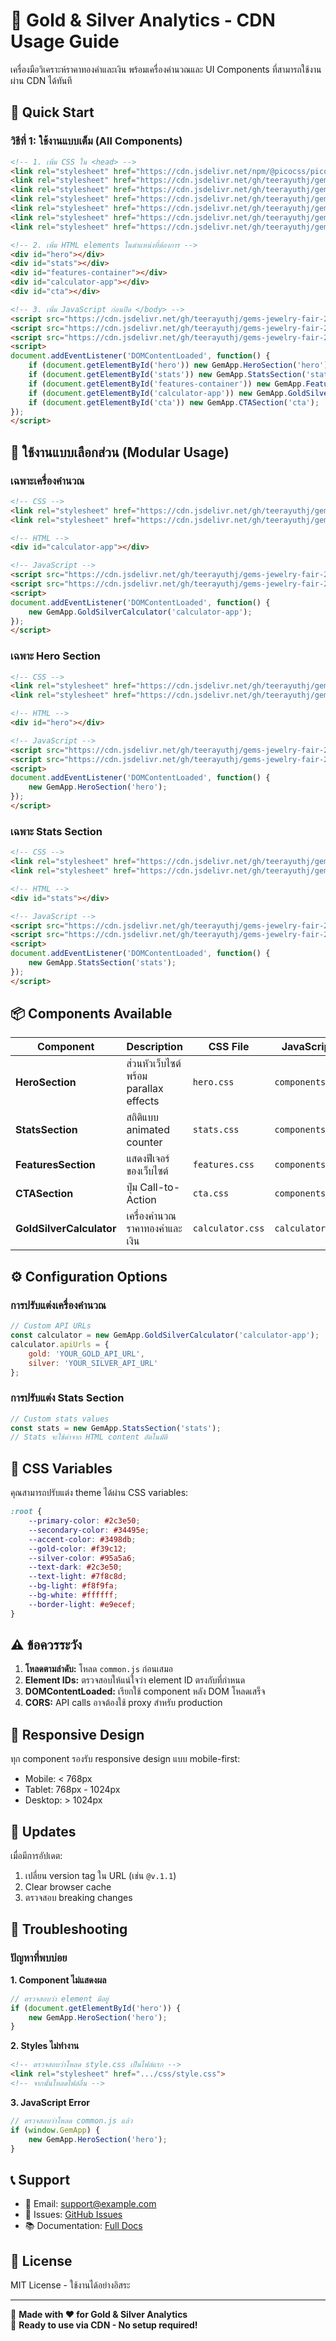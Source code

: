 # 🥇 Gold & Silver Analytics - CDN Usage Guide

เครื่องมือวิเคราะห์ราคาทองคำและเงิน พร้อมเครื่องคำนวณและ UI Components ที่สามารถใช้งานผ่าน CDN ได้ทันที

## 🚀 Quick Start

### วิธีที่ 1: ใช้งานแบบเต็ม (All Components)

```html
<!-- 1. เพิ่ม CSS ใน <head> -->
<link rel="stylesheet" href="https://cdn.jsdelivr.net/npm/@picocss/pico@2/css/pico.min.css">
<link rel="stylesheet" href="https://cdn.jsdelivr.net/gh/teerayuthj/gems-jewelry-fair-2025@v1.02/css/style.css">
<link rel="stylesheet" href="https://cdn.jsdelivr.net/gh/teerayuthj/gems-jewelry-fair-2025@v1.02/css/hero.css">
<link rel="stylesheet" href="https://cdn.jsdelivr.net/gh/teerayuthj/gems-jewelry-fair-2025@v1.02/css/stats.css">
<link rel="stylesheet" href="https://cdn.jsdelivr.net/gh/teerayuthj/gems-jewelry-fair-2025@v1.02/css/features.css">
<link rel="stylesheet" href="https://cdn.jsdelivr.net/gh/teerayuthj/gems-jewelry-fair-2025@v1.02/css/cta.css">
<link rel="stylesheet" href="https://cdn.jsdelivr.net/gh/teerayuthj/gems-jewelry-fair-2025@v1.02/css/calculator.css">

<!-- 2. เพิ่ม HTML elements ในตำแหน่งที่ต้องการ -->
<div id="hero"></div>
<div id="stats"></div>
<div id="features-container"></div>
<div id="calculator-app"></div>
<div id="cta"></div>

<!-- 3. เพิ่ม JavaScript ก่อนปิด </body> -->
<script src="https://cdn.jsdelivr.net/gh/teerayuthj/gems-jewelry-fair-2025@v1.02/scripts/common.js"></script>
<script src="https://cdn.jsdelivr.net/gh/teerayuthj/gems-jewelry-fair-2025@v1.02/scripts/components.js"></script>
<script src="https://cdn.jsdelivr.net/gh/teerayuthj/gems-jewelry-fair-2025@v1.02/scripts/calculator.js"></script>
<script>
document.addEventListener('DOMContentLoaded', function() {
    if (document.getElementById('hero')) new GemApp.HeroSection('hero');
    if (document.getElementById('stats')) new GemApp.StatsSection('stats');
    if (document.getElementById('features-container')) new GemApp.FeaturesSection('features-container');
    if (document.getElementById('calculator-app')) new GemApp.GoldSilverCalculator('calculator-app');
    if (document.getElementById('cta')) new GemApp.CTASection('cta');
});
</script>
```

## 🎯 ใช้งานแบบเลือกส่วน (Modular Usage)

### เฉพาะเครื่องคำนวณ

```html
<!-- CSS -->
<link rel="stylesheet" href="https://cdn.jsdelivr.net/gh/teerayuthj/gems-jewelry-fair-2025@v.1.0/css/style.css">
<link rel="stylesheet" href="https://cdn.jsdelivr.net/gh/teerayuthj/gems-jewelry-fair-2025@v.1.0/css/calculator.css">

<!-- HTML -->
<div id="calculator-app"></div>

<!-- JavaScript -->
<script src="https://cdn.jsdelivr.net/gh/teerayuthj/gems-jewelry-fair-2025@v.1.0/scripts/common.js"></script>
<script src="https://cdn.jsdelivr.net/gh/teerayuthj/gems-jewelry-fair-2025@v.1.0/scripts/calculator.js"></script>
<script>
document.addEventListener('DOMContentLoaded', function() {
    new GemApp.GoldSilverCalculator('calculator-app');
});
</script>
```

### เฉพาะ Hero Section

```html
<!-- CSS -->
<link rel="stylesheet" href="https://cdn.jsdelivr.net/gh/teerayuthj/gems-jewelry-fair-2025@v.1.0/css/style.css">
<link rel="stylesheet" href="https://cdn.jsdelivr.net/gh/teerayuthj/gems-jewelry-fair-2025@v.1.0/css/hero.css">

<!-- HTML -->
<div id="hero"></div>

<!-- JavaScript -->
<script src="https://cdn.jsdelivr.net/gh/teerayuthj/gems-jewelry-fair-2025@v.1.0/scripts/common.js"></script>
<script src="https://cdn.jsdelivr.net/gh/teerayuthj/gems-jewelry-fair-2025@v.1.0/scripts/components.js"></script>
<script>
document.addEventListener('DOMContentLoaded', function() {
    new GemApp.HeroSection('hero');
});
</script>
```

### เฉพาะ Stats Section

```html
<!-- CSS -->
<link rel="stylesheet" href="https://cdn.jsdelivr.net/gh/teerayuthj/gems-jewelry-fair-2025@v.1.0/css/style.css">
<link rel="stylesheet" href="https://cdn.jsdelivr.net/gh/teerayuthj/gems-jewelry-fair-2025@v.1.0/css/stats.css">

<!-- HTML -->
<div id="stats"></div>

<!-- JavaScript -->
<script src="https://cdn.jsdelivr.net/gh/teerayuthj/gems-jewelry-fair-2025@v.1.0/scripts/common.js"></script>
<script src="https://cdn.jsdelivr.net/gh/teerayuthj/gems-jewelry-fair-2025@v.1.0/scripts/components.js"></script>
<script>
document.addEventListener('DOMContentLoaded', function() {
    new GemApp.StatsSection('stats');
});
</script>
```

## 📦 Components Available

| Component | Description | CSS File | JavaScript |
|-----------|-------------|----------|------------|
| **HeroSection** | ส่วนหัวเว็บไซต์พร้อม parallax effects | `hero.css` | `components.js` |
| **StatsSection** | สถิติแบบ animated counter | `stats.css` | `components.js` |
| **FeaturesSection** | แสดงฟีเจอร์ของเว็บไซต์ | `features.css` | `components.js` |
| **CTASection** | ปุ่ม Call-to-Action | `cta.css` | `components.js` |
| **GoldSilverCalculator** | เครื่องคำนวณราคาทองคำและเงิน | `calculator.css` | `calculator.js` |

## ⚙️ Configuration Options

### การปรับแต่งเครื่องคำนวณ

```javascript
// Custom API URLs
const calculator = new GemApp.GoldSilverCalculator('calculator-app');
calculator.apiUrls = {
    gold: 'YOUR_GOLD_API_URL',
    silver: 'YOUR_SILVER_API_URL'
};
```

### การปรับแต่ง Stats Section

```javascript
// Custom stats values
const stats = new GemApp.StatsSection('stats');
// Stats จะใช้ค่าจาก HTML content อัตโนมัติ
```

## 🎨 CSS Variables

คุณสามารถปรับแต่ง theme ได้ผ่าน CSS variables:

```css
:root {
    --primary-color: #2c3e50;
    --secondary-color: #34495e;
    --accent-color: #3498db;
    --gold-color: #f39c12;
    --silver-color: #95a5a6;
    --text-dark: #2c3e50;
    --text-light: #7f8c8d;
    --bg-light: #f8f9fa;
    --bg-white: #ffffff;
    --border-light: #e9ecef;
}
```

## ⚠️ ข้อควรระวัง

1. **โหลดตามลำดับ:** โหลด `common.js` ก่อนเสมอ
2. **Element IDs:** ตรวจสอบให้แน่ใจว่า element ID ตรงกับที่กำหนด
3. **DOMContentLoaded:** เรียกใช้ component หลัง DOM โหลดเสร็จ
4. **CORS:** API calls อาจต้องใช้ proxy สำหรับ production

## 📱 Responsive Design

ทุก component รองรับ responsive design แบบ mobile-first:
- Mobile: < 768px
- Tablet: 768px - 1024px  
- Desktop: > 1024px

## 🔄 Updates

เมื่อมีการอัปเดต:
1. เปลี่ยน version tag ใน URL (เช่น `@v.1.1`)
2. Clear browser cache
3. ตรวจสอบ breaking changes

## 🐛 Troubleshooting

### ปัญหาที่พบบ่อย

**1. Component ไม่แสดงผล**
```javascript
// ตรวจสอบว่า element มีอยู่
if (document.getElementById('hero')) {
    new GemApp.HeroSection('hero');
}
```

**2. Styles ไม่ทำงาน**
```html
<!-- ตรวจสอบว่าโหลด style.css เป็นไฟล์แรก -->
<link rel="stylesheet" href=".../css/style.css">
<!-- จากนั้นโหลดไฟล์อื่น -->
```

**3. JavaScript Error**
```javascript
// ตรวจสอบว่าโหลด common.js แล้ว
if (window.GemApp) {
    new GemApp.HeroSection('hero');
}
```

## 📞 Support

- 📧 Email: support@example.com
- 🐛 Issues: [GitHub Issues](https://github.com/teerayuthj/gems-jewelry-fair-2025/issues)
- 📚 Documentation: [Full Docs](https://docs.example.com)

## 📄 License

MIT License - ใช้งานได้อย่างอิสระ

---

💎 **Made with ❤️ for Gold & Silver Analytics**  
🚀 **Ready to use via CDN - No setup required!**
